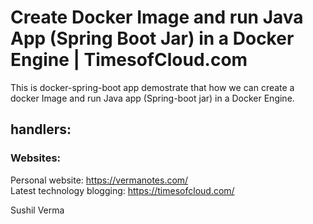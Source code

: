 # Create Docker Image and run Java App (Spring Boot Jar) in a Docker Engine | TimesofCloud.com

This is docker-spring-boot app demostrate that how we can create a docker Image and run Java app (Spring-boot jar) in a Docker Engine. 

## handlers:
###  Websites:
Personal website: https://vermanotes.com/<br />
Latest technology blogging: https://timesofcloud.com/<br />

Sushil Verma